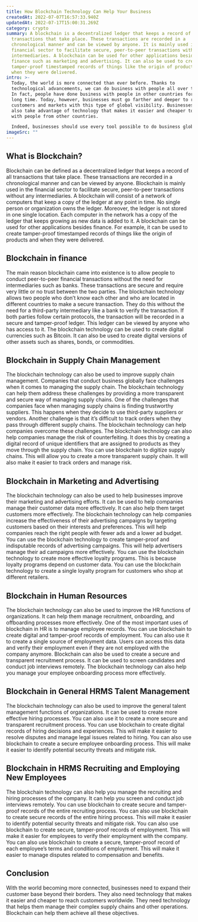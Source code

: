 ```yaml
---
title: How Blockchain Technology Can Help Your Business
createdAt: 2022-07-07T16:57:33.940Z
updatedAt: 2022-07-17T15:00:31.269Z
category: crypto
summary: A blockchain is a decentralized ledger that keeps a record of all
  transactions that take place. These transactions are recorded in a
  chronological manner and can be viewed by anyone. It is mainly used in the
  financial sector to facilitate secure, peer-to-peer transactions without any
  intermediaries. A blockchain can be used for other applications besides
  finance such as marketing and advertising. It can also be used to create
  tamper-proof timestamped records of things like the origin of products and
  when they were delivered.
intro: >-
  Today, the world is more connected than ever before. Thanks to
  technological advancements, we can do business with people all over the world.
  In fact, people have done business with people in other countries for a very
  long time. Today, however, businesses must go farther and deeper to reach new
  customers and markets with this type of global visibility. Businesses must
  also take advantage of technology that makes it easier and cheaper to connect
  with people from other countries.

  Indeed, businesses should use every tool possible to do business globally at lower costs, avoid intermediaries when possible and reduce risks as much as possible. The best way to achieve these objectives is through the use of disruptive technologies like blockchain. Let’s see how it can help your business grow faster and smarter by reading the following lines…
imageSrc: ""
---
```


## What is Blockchain?

Blockchain can be defined as a decentralized ledger that keeps a record of all transactions that take place. These transactions are recorded in a chronological manner and can be viewed by anyone. Blockchain is mainly used in the financial sector to facilitate secure, peer-to-peer transactions without any intermediaries.
A blockchain will consist of a network of computers that keep a copy of the ledger at any point in time. No single person or organization owns the ledger. Moreover, the ledger is not stored in one single location. Each computer in the network has a copy of the ledger that keeps growing as new data is added to it.
A blockchain can be used for other applications besides finance. For example, it can be used to create tamper-proof timestamped records of things like the origin of products and when they were delivered.

## Blockchain in finance

The main reason blockchain came into existence is to allow people to conduct peer-to-peer financial transactions without the need for intermediaries such as banks. These transactions are secure and require very little or no trust between the two parties.
The blockchain technology allows two people who don’t know each other and who are located in different countries to make a secure transaction. They do this without the need for a third-party intermediary like a bank to verify the transaction.
If both parties follow certain protocols, the transaction will be recorded in a secure and tamper-proof ledger. This ledger can be viewed by anyone who has access to it.
The blockchain technology can be used to create digital currencies such as Bitcoin. It can also be used to create digital versions of other assets such as shares, bonds, or commodities.

## Blockchain in Supply Chain Management

The blockchain technology can also be used to improve supply chain management. Companies that conduct business globally face challenges when it comes to managing the supply chain. The blockchain technology can help them address these challenges by providing a more transparent and secure way of managing supply chains.
One of the challenges that companies face when managing supply chains is finding trustworthy suppliers. This happens when they decide to use third-party suppliers or vendors. Another challenge is that it’s difficult to track orders when they pass through different supply chains. The blockchain technology can help companies overcome these challenges.
The blockchain technology can also help companies manage the risk of counterfeiting. It does this by creating a digital record of unique identifiers that are assigned to products as they move through the supply chain.
You can use blockchain to digitize supply chains. This will allow you to create a more transparent supply chain. It will also make it easier to track orders and manage risk.

## Blockchain in Marketing and Advertising

The blockchain technology can also be used to help businesses improve their marketing and advertising efforts. It can be used to help companies manage their customer data more effectively. It can also help them target customers more effectively.
The blockchain technology can help companies increase the effectiveness of their advertising campaigns by targeting customers based on their interests and preferences. This will help companies reach the right people with fewer ads and a lower ad budget.
You can use the blockchain technology to create tamper-proof and indisputable records of advertising campaigns. This will help advertisers manage their ad campaigns more effectively.
You can use the blockchain technology to create more effective loyalty programs. This is because loyalty programs depend on customer data. You can use the blockchain technology to create a single loyalty program for customers who shop at different retailers.

## Blockchain in Human Resources

The blockchain technology can also be used to improve the HR functions of organizations. It can help them manage recruitment, onboarding, and offboarding processes more effectively.
One of the most important uses of blockchain in HR is to manage employee records. You can use blockchain to create digital and tamper-proof records of employment. You can also use it to create a single source of employment data.
Users can access this data and verify their employment even if they are not employed with the company anymore. Blockchain can also be used to create a secure and transparent recruitment process. It can be used to screen candidates and conduct job interviews remotely.
The blockchain technology can also help you manage your employee onboarding process more effectively.

## Blockchain in General HRMS Talent Management

The blockchain technology can also be used to improve the general talent management functions of organizations. It can be used to create more effective hiring processes. You can also use it to create a more secure and transparent recruitment process.
You can use blockchain to create digital records of hiring decisions and experiences. This will make it easier to resolve disputes and manage legal issues related to hiring.
You can also use blockchain to create a secure employee onboarding process. This will make it easier to identify potential security threats and mitigate risk.

## Blockchain in HRMS Recruiting and Employing New Employees

The blockchain technology can also help you manage the recruiting and hiring processes of the company. It can help you screen and conduct job interviews remotely. You can use blockchain to create secure and tamper-proof records of the entire recruiting process.
You can also use blockchain to create secure records of the entire hiring process. This will make it easier to identify potential security threats and mitigate risk.
You can also use blockchain to create secure, tamper-proof records of employment. This will make it easier for employees to verify their employment with the company.
You can also use blockchain to create a secure, tamper-proof record of each employee’s terms and conditions of employment. This will make it easier to manage disputes related to compensation and benefits.

## Conclusion

With the world becoming more connected, businesses need to expand their customer base beyond their borders. They also need technology that makes it easier and cheaper to reach customers worldwide. They need technology that helps them manage their complex supply chains and other operations. Blockchain can help them achieve all these objectives.

